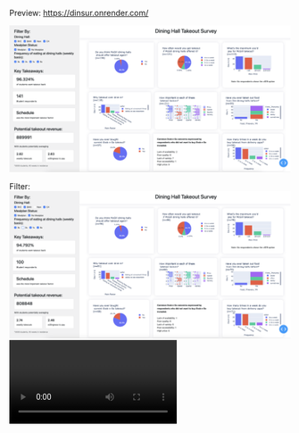 Preview: https://dinsur.onrender.com/

![Image](https://github.com/HSHSHSHSHSHSHSHSHSHS/residence-survey/blob/main/img1.png)

Filter:
![Image](https://github.com/HSHSHSHSHSHSHSHSHSHS/residence-survey/blob/main/img2.png)
<video src="https://github.com/HSHSHSHSHSHSHSHSHSHS/residence-survey/blob/main/filterdash.mp4" width="300" />
